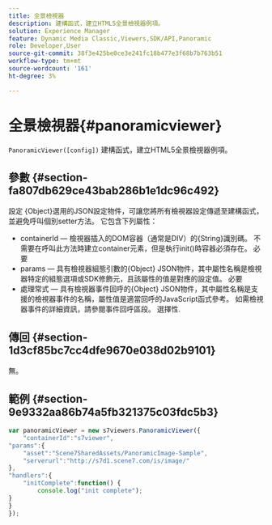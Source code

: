 ```yaml
---
title: 全景檢視器
description: 建構函式，建立HTML5全景檢視器例項。
solution: Experience Manager
feature: Dynamic Media Classic,Viewers,SDK/API,Panoramic
role: Developer,User
source-git-commit: 38f3e425be0ce3e241fc18b477e3f68b7b763b51
workflow-type: tm+mt
source-wordcount: '161'
ht-degree: 3%

---
```


# 全景檢視器{#panoramicviewer}

`PanoramicViewer([config])`
建構函式，建立HTML5全景檢視器例項。

## 參數 {#section-fa807db629ce43bab286b1e1dc96c492}

設定
{Object}選用的JSON設定物件，可讓您將所有檢視器設定傳遞至建構函式，並避免呼叫個別setter方法。 它包含下列屬性：

* containerId — 檢視器插入的DOM容器（通常是DIV）的{String}識別碼。 不需要在呼叫此方法時建立container元素，但是執行init()時容器必須存在。 必要
* params — 具有檢視器組態引數的{Object} JSON物件，其中屬性名稱是檢視器特定的組態選項或SDK修飾元，且該屬性的值是對應的設定值。 必要
* 處理常式 — 具有檢視器事件回呼的{Object} JSON物件，其中屬性名稱是支援的檢視器事件的名稱，屬性值是適當回呼的JavaScript函式參考。 如需檢視器事件的詳細資訊，請參閱事件回呼區段。 選擇性.


## 傳回 {#section-1d3cf85bc7cc4dfe9670e038d02b9101}

無。

## 範例 {#section-9e9332aa86b74a5fb321375c03fdc5b3}

```javascript {.line-numbers}
var panoramicViewer = new s7viewers.PanoramicViewer({
    "containerId":"s7viewer",
"params":{
    "asset":"Scene7SharedAssets/PanoramicImage-Sample",
    "serverurl":"http://s7d1.scene7.com/is/image/"
},
"handlers":{
    "initComplete":function() {
        console.log("init complete");
}
}
});
```
